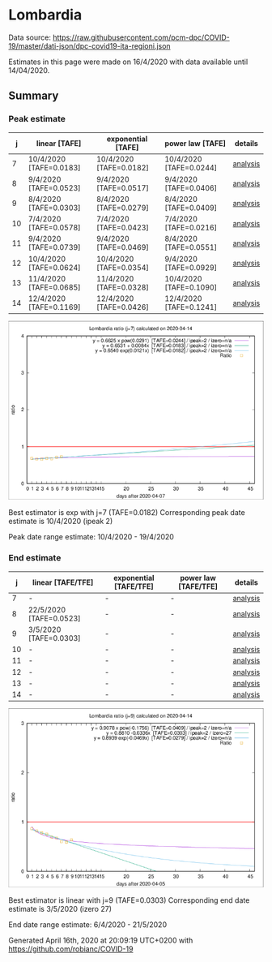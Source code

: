 # Lombardia


Data source: https://raw.githubusercontent.com/pcm-dpc/COVID-19/master/dati-json/dpc-covid19-ita-regioni.json

Estimates in this page were made on 16/4/2020 with data available until 14/04/2020.


## Summary 

### Peak estimate 
|j|linear [TAFE]|exponential [TAFE]|power law [TAFE]|details|
|---|----|-----------|---------|-------|
|7|10/4/2020 [TAFE=0.0183]|10/4/2020 [TAFE=0.0182]|10/4/2020 [TAFE=0.0244]|[analysis](COVID-19_lombardia_j7_2020-04-14.md)|
|8|9/4/2020 [TAFE=0.0523]|9/4/2020 [TAFE=0.0517]|9/4/2020 [TAFE=0.0406]|[analysis](COVID-19_lombardia_j8_2020-04-14.md)|
|9|8/4/2020 [TAFE=0.0303]|8/4/2020 [TAFE=0.0279]|8/4/2020 [TAFE=0.0409]|[analysis](COVID-19_lombardia_j9_2020-04-14.md)|
|10|7/4/2020 [TAFE=0.0578]|7/4/2020 [TAFE=0.0423]|7/4/2020 [TAFE=0.0216]|[analysis](COVID-19_lombardia_j10_2020-04-14.md)|
|11|9/4/2020 [TAFE=0.0739]|9/4/2020 [TAFE=0.0469]|8/4/2020 [TAFE=0.0551]|[analysis](COVID-19_lombardia_j11_2020-04-14.md)|
|12|10/4/2020 [TAFE=0.0624]|10/4/2020 [TAFE=0.0354]|9/4/2020 [TAFE=0.0929]|[analysis](COVID-19_lombardia_j12_2020-04-14.md)|
|13|11/4/2020 [TAFE=0.0685]|11/4/2020 [TAFE=0.0328]|10/4/2020 [TAFE=0.1090]|[analysis](COVID-19_lombardia_j13_2020-04-14.md)|
|14|12/4/2020 [TAFE=0.1169]|12/4/2020 [TAFE=0.0426]|12/4/2020 [TAFE=0.1241]|[analysis](COVID-19_lombardia_j14_2020-04-14.md)|

![best peak estimate](COVID-19_lombardia_j7_2020-04-14.png)

Best estimator is exp with j=7 (TAFE=0.0182)
Corresponding peak date estimate is 10/4/2020 (ipeak 2)


Peak date range estimate: 10/4/2020 - 19/4/2020

### End estimate 
|j|linear [TAFE/TFE]|exponential [TAFE/TFE]|power law [TAFE/TFE]|details|
|---|----|-----------|---------|-------|
|7|-|-|-|[analysis](COVID-19_lombardia_j7_2020-04-14.md)|
|8|22/5/2020 [TAFE=0.0523]|-|-|[analysis](COVID-19_lombardia_j8_2020-04-14.md)|
|9|3/5/2020 [TAFE=0.0303]|-|-|[analysis](COVID-19_lombardia_j9_2020-04-14.md)|
|10|-|-|-|[analysis](COVID-19_lombardia_j10_2020-04-14.md)|
|11|-|-|-|[analysis](COVID-19_lombardia_j11_2020-04-14.md)|
|12|-|-|-|[analysis](COVID-19_lombardia_j12_2020-04-14.md)|
|13|-|-|-|[analysis](COVID-19_lombardia_j13_2020-04-14.md)|
|14|-|-|-|[analysis](COVID-19_lombardia_j14_2020-04-14.md)|

![best zero estimate](COVID-19_lombardia_j9_2020-04-14.png)

Best estimator is linear with j=9 (TAFE=0.0303)
Corresponding end date estimate is 3/5/2020 (izero 27)


End date range estimate: 6/4/2020 - 21/5/2020

Generated April 16th, 2020 at 20:09:19 UTC+0200 with https://github.com/robianc/COVID-19
